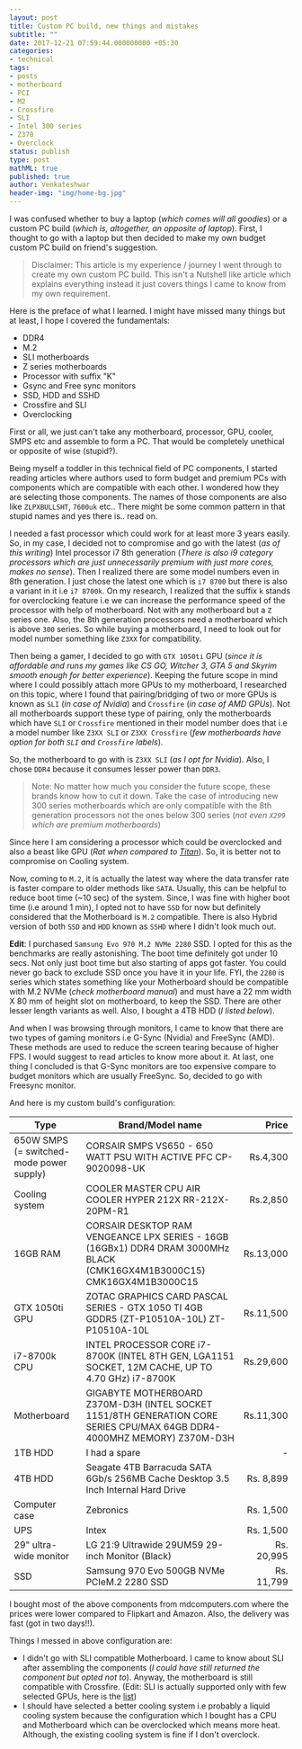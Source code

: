 ```yaml
---
layout: post
title: Custom PC build, new things and mistakes
subtitle: ""
date: 2017-12-21 07:59:44.000000000 +05:30
categories:
- technical
tags:
- posts
- motherboard
- PCI
- M2
- Crossfire
- SLI
- Intel 300 series
- Z370
- Overclock
status: publish
type: post
mathML: true
published: true
author: Venkateshwar
header-img: "img/home-bg.jpg"
---
```



I was confused whether to buy a laptop (_which comes will all goodies_) or a custom PC build (_which is, altogether, an opposite of laptop_). First, I thought to go with a laptop but then decided to make my own budget custom PC build on friend's suggestion. 

> Disclaimer: This article is my experience / journey I went through to create my own custom PC build. This isn't a Nutshell like article which explains everything instead it just covers things I came to know from my own requirement.

Here is the preface of what I learned. I might have missed many things but at least, I hope I covered the fundamentals:

- DDR4
- M.2
- SLI motherboards
- Z series motherboards
- Processor with suffix "K"
- Gsync and Free sync monitors
- SSD, HDD and SSHD
- Crossfire and SLI
- Overclocking

First or all, we just can't take any motherboard, processor, GPU, cooler, SMPS etc and assemble to form a PC. That would be completely unethical or opposite of wise (stupid?).

Being myself a toddler in this technical field of PC components, I started reading articles where authors used to form budget and premium PCs with components which are compatible with each other. I wondered how they are selecting those components. The names of those components are also like `ZLPXBULLSHT`, `7600uk` etc.. There might be some common pattern in that stupid names and yes there is.. read on.

I needed a fast processor which could work for at least more 3 years easily. So, in my case, I decided not to compromise and go with the latest (_as of this writing_) Intel processor i7 8th generation (_There is also i9 category processors which are just unnecessarily premium with just more cores, makes no sense_). Then I realized there are some model numbers even in 8th generation. I just chose the latest one which is `i7 8700` but there is also a variant in it i.e `i7 8700k`. On my research, I realized that the suffix `k` stands for overclocking feature i.e we can increase the performance speed of the processor with help of motherboard. Not with any motherboard but a `Z` series one. Also, the 8th generation processors need a motherboard which is above `300` series. So while buying a motherboard, I need to look out for model number something like `Z3XX` for compatibility. 

Then being a gamer, I decided to go with `GTX 1050ti` GPU (_since it is affordable and runs my games like CS GO, Witcher 3, GTA 5 and Skyrim smooth enough for better experience_). Keeping the future scope in mind where I could possibly attach more GPUs to my motherboard, I researched on this topic, where I found that pairing/bridging of two or more GPUs is known as `SLI` (_in case of Nvidia_) and `Crossfire` (_in case of AMD GPUs_). Not all motherboards support these type of pairing, only the motherboards which have `SLI` or `Crossfire` mentioned in their model number does that i.e a model number like `Z3XX SLI` or `Z3XX Crossfire` (_few motherboards have option for both `SLI` and `Crossfire` labels_). 

So, the motherboard to go with is `Z3XX SLI` (_as I opt for Nvidia_). Also, I chose `DDR4` because it consumes lesser power than `DDR3`. 

> Note: No matter how much you consider the future scope, these brands know how to cut it down. Take the case of introducing new 300 series motherboards which are only compatible with the 8th generation processors not the ones below 300 series (_not even `X299` which are premium motherboards_)

Since here I am considering a processor which could be overclocked and also a beast like GPU (_Rat when compared to [Titan](https://www.nvidia.com/en-us/titan/titan-v/)_). So, it is better not to compromise on Cooling system. 

Now, coming to `M.2`, it is actually the latest way where the data transfer rate is faster compare to older methods like `SATA`. Usually, this can be helpful to reduce boot time (~10 sec) of the system. Since, I was fine with higher boot time (i.e around 1 min), I opted not to have `SSD` for now but definitely considered that the Motherboard is `M.2` compatible. There is also Hybrid version of both `SSD` and `HDD` known as `SSHD` where I didn't look much out.

**Edit**: I purchased `Samsung Evo 970 M.2 NVMe 2280` SSD. I opted for this as the benchmarks are really astonishing. The boot time definitely got under 10 secs. Not only just boot time but also starting of apps got faster. You could never go back to exclude SSD once you have it in your life. FYI, the `2280` is series which states something like your Motherboard should be compatible with M.2 NVMe (_check motherboard manual_) and must have a 22 mm width X 80 mm of height slot on motherboard, to keep the SSD. There are other lesser length variants as well. Also, I bought a 4TB HDD (_I listed below_).

And when I was browsing through monitors, I came to know that there are two types of gaming monitors i.e G-Sync (Nvidia) and FreeSync (AMD). These methods are used to reduce the screen tearing because of higher FPS. I would suggest to read articles to know more about it. At last, one thing I concluded is that G-Sync monitors are too expensive compare to budget monitors which are usually FreeSync. So, decided to go with Freesync monitor.

And here is my custom build's configuration:

| Type | Brand/Model name | Price |
| ------ | ----- | --------: |
| 650W SMPS  (= switched-mode power supply) | CORSAIR SMPS VS650 - 650 WATT PSU WITH ACTIVE PFC	CP-9020098-UK |	Rs.4,300 |
| Cooling system | COOLER MASTER CPU AIR COOLER HYPER 212X	RR-212X-20PM-R1	|	Rs.2,850 |
| 16GB RAM | CORSAIR DESKTOP RAM VENGEANCE LPX SERIES - 16GB (16GBx1) DDR4 DRAM 3000MHz BLACK (CMK16GX4M1B3000C15)	CMK16GX4M1B3000C15	|	Rs.13,000 |
| GTX 1050ti GPU | ZOTAC GRAPHICS CARD PASCAL SERIES - GTX 1050 TI 4GB GDDR5 (ZT-P10510A-10L)	ZT-P10510A-10L |	Rs.11,500 |
| i7-8700k CPU | INTEL PROCESSOR CORE i7-8700K (INTEL 8TH GEN, LGA1151 SOCKET, 12M CACHE, UP TO 4.70 GHz)	i7-8700K	|	Rs.29,600 |
| Motherboard | GIGABYTE MOTHERBOARD Z370M-D3H (INTEL SOCKET 1151/8TH GENERATION CORE SERIES CPU/MAX 64GB DDR4-4000MHZ MEMORY)	Z370M-D3H	| Rs.11,300 |
| 1TB HDD | I had a spare | - |
| 4TB HDD | Seagate 4TB Barracuda SATA 6Gb/s 256MB Cache Desktop 3.5 Inch Internal Hard Drive | Rs. 8,899 |
| Computer case | Zebronics | Rs. 1,500 |
| UPS | Intex | Rs. 1,500 |
| 29" ultra-wide monitor | LG 21:9 Ultrawide 29UM59 29-inch Monitor (Black) | Rs. 20,995 |
| SSD | Samsung 970 Evo 500GB NVMe PCIeM.2 2280 SSD | Rs. 11,799 |

I bought most of the above components from mdcomputers.com where the prices were lower compared to Flipkart and Amazon. Also, the delivery was fast (got in two days!!).

Things I messed in above configuration are:
- I didn't go with SLI compatible Motherboard. I came to know about SLI after assembling the components (_I could have still returned the component but opted not to_). Anyway, the motherboard is still compatible with Crossfire. (Edit: SLI is actually supported only with few selected GPUs, here is the [list](https://www.geforce.com/hardware/technology/sli/supported-gpus))
- I should have selected a better cooling system i.e probably a liquid cooling system because the configuration which I bought has a CPU and Motherboard which can be overclocked which means more heat. Although, the existing cooling system is fine if I don't overclock.
